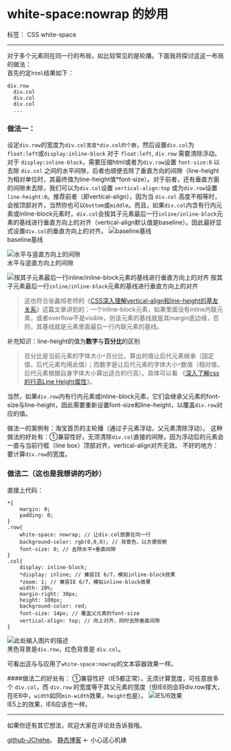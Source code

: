 # white-space:nowrap 的妙用

标签： CSS white-space

---

对于多个元素同在同一行的布局，如比较常见的是轮播。下面我将探讨这这一布局的做法：  
首先约定`html`结果如下：
	
    div.row
      div.col
      div.col
      div.col
      ...

### 做法一：
设定`div.row`的宽度为`div.col宽度*div.col的个数`，然后设置`div.col`为`float:left`或`display:inline-block`
对于 `float:left`, `div.row` 需要清除浮动。  
对于 `display:inline-block`，需要压缩html或者为`div.row`设置 `font-size:0` 以去除 `div.col` 之间的水平间隙，后者也顺便去除了垂直方向的间隙（line-height为相对单位时，其最终值为line-height值*font-size）。对于前者，还有垂直方面的间隙未去除，我们可以为`div.col`设置 `vertical-align:top` 或为`div.row`设置 `line-height:0`。推荐前者（即vertical-align），因为当 `div.col` 高度不相等时，会按顶部对齐，当然你也可以`bottom`或`middle`。而且，如果`div.col`内含有行内元素或inline-block元素时，`div.col`会按其子元素最后一行`inline/inline-block`元素的基线进行垂直方向上的对齐（vertical-align默认值是baseline）。因此最好显式设置`div.col`的垂直方向上的对齐。
![baseline基线][1]   
baseline基线

![水平与竖直方向上的间隙][2]    
水平与竖直方向上的间隙

![按其子元素最后一行inline/inline-block元素的基线进行垂直方向上的对齐][3]
按其子元素最后一行`inline/inline-block`元素的基线进行垂直方向上的对齐
> 这也符合张鑫旭老师的《[CSS深入理解vertical-align和line-height的基友关系][4]》这篇文章讲到的：一个inline-block元素，如果里面没有inline内联元素，或者overflow不是visible，则该元素的基线就是其margin底边缘，否则，其基线就是元素里面最后一行内联元素的基线。


补充知识：line-height的值为**数字**与**百分比**的区别
> 百分比是当前元素的字体大小`*`百分比，算出的值让后代元素继承（固定值，后代元素均用此值）；而数字是让后代元素的字体大小`*`数值（相对值，后代元素根据自身字体大小算出适合的行高）。具体可以看 《[深入了解css的行高Line Height属性][5]》。

当然，如果`div.row`内有行内元素或inline-block元素，它们会继承父元素的font-size与line-height，因此需要重新设置font-size和line-height，以覆盖`div.row`对应的值。

做法一的案例有：淘宝首页的主轮播（通过子元素浮动，父元素清除浮动）。
这种做法的好处有：①兼容性好，无须清除`div.col`直接的间隙，因为浮动后的元素会一直与当前行框（line box）顶部对齐，vertical-align对齐无效。
不好的地方：要计算`div.row`的宽度。


### 做法二（这也是我想讲的巧妙）
直接上代码：

    *{
		margin: 0;
		padding: 0;
	}
	.row{
		white-space: nowrap; // 让div.col放置在同一行
		background-color: rgb(0,0,0); // 背景色，以方便观察
		font-size: 0; // 去除水平+垂直间隙
	}
	.col{
		display: inline-block;
		*display: inline; // 兼容IE 6/7，模拟inline-block效果
		*zoom: 1; // 兼容IE 6/7，模拟inline-block效果
		width: 20%; 
		margin-right: 30px;
		height: 100px;
		background-color: red;
		font-size: 14px; // 覆盖父元素的font-size
		vertical-align: top; // 向上对齐，同时去除垂直间隙
	}

![此处输入图片的描述][6]  
黑色背景是`div.row`，红色背景是 `div.col`。

可看出这与与应用了`white-space:nowrap`的文本容器效果一样。

####做法二的好处有：
①兼容性好（IE5都正常），无须计算宽度，可任意放多个 `div.col`，而 `div.row` 的宽度等于其父元素的宽度（但IE6则会将div.row撑大，在IE6中，`width`如同`min-width`效果，`height`也是）。
![IE5/6效果][7]  
IE5上的效果，IE6应该也一样。

--- 

如果你还有其它想法，欢迎大家在评论处告诉我哦。

[github-JChehe][8]。
[静态博客][9] <- 小心这心机婊
    


  [1]: http://7xq7nb.com1.z0.glb.clouddn.com/nowrap-baseline.jpg
  [2]: http://7xq7nb.com1.z0.glb.clouddn.com/nowrap-jianxi.jpg
  [3]: http://7xq7nb.com1.z0.glb.clouddn.com/nowrap-inlineORinline-block.jpg
  [4]: http://www.zhangxinxu.com/wordpress/2015/08/css-deep-understand-vertical-align-and-line-height/
  [5]: http://www.cnblogs.com/fengzheng126/archive/2012/05/18/2507632.html
  [6]: http://7xq7nb.com1.z0.glb.clouddn.com/nowrap-GIF.gif
  [7]: http://7xq7nb.com1.z0.glb.clouddn.com/nowrap-GIF-IE56.gif
  [8]: https://github.com/JChehe/blog
  [9]: http://jchehe.github.io/resume/
